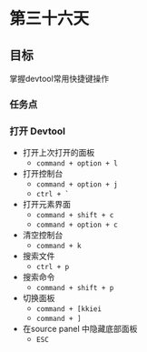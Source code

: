 # 第三十六天

## 目标

掌握devtool常用快捷键操作

### 任务点

### 打开 Devtool

- 打开上次打开的面板
  - `command + option + l`
- 打开控制台
  - `command + option + j`
  - `` ctrl + ` ``
- 打开元素界面
  - `command + shift + c`
  - `command + option + c`
- 清空控制台
  - `command + k`
- 搜索文件
  - `ctrl + p`
- 搜索命令
  - `command + shift + p`
- 切换面板
  - `command + [kkiei`
  - `command + ]`
- 在source panel 中隐藏底部面板
  - `ESC`
